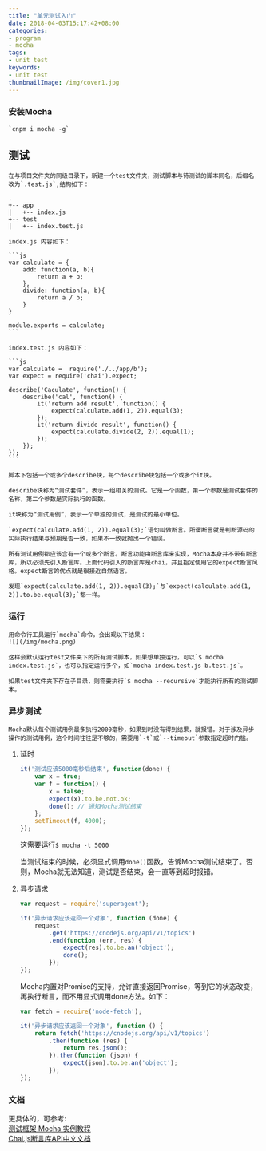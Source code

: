 ```yaml
---
title: "单元测试入门"
date: 2018-04-03T15:17:42+08:00
categories:
- program
- mocha
tags:
- unit test
keywords:
- unit test
thumbnailImage: /img/cover1.jpg
---
```


<!--more-->
### 安装Mocha
    `cnpm i mocha -g`  
## 测试
    在与项目文件夹的同级目录下，新建一个test文件夹，测试脚本与待测试的脚本同名，后缀名改为`.test.js`,结构如下：      

    .
    +-- app
    |   +-- index.js
    +-- test
    |   +-- index.test.js

    index.js 内容如下：  

    ```js
    var calculate = {
        add: function(a, b){
            return a + b;
        },
        divide: function(a, b){
            return a / b;
        }
    }

    module.exports = calculate;
    ```

    index.test.js 内容如下：  

    ```js
    var calculate =  require('./../app/b');
    var expect = require('chai').expect;

    describe('Caculate', function() {
        describe('cal', function() {
            it('return add result', function() {
                expect(calculate.add(1, 2)).equal(3);
            });
            it('return divide result', function() {
                expect(calculate.divide(2, 2)).equal(1);
            });
        });
    });
    ```

    脚本下包括一个或多个describe块，每个describe块包括一个或多个it块。

    describe块称为“测试套件”，表示一组相关的测试。它是一个函数，第一个参数是测试套件的名称，第二个参数是实际执行的函数。

    it块称为“测试用例”，表示一个单独的测试，是测试的最小单位。

    `expect(calculate.add(1, 2)).equal(3);`语句叫做断言。所谓断言就是判断源码的实际执行结果与预期是否一致，如果不一致就抛出一个错误。

    所有测试用例都应该含有一个或多个断言。断言功能由断言库来实现，Mocha本身并不带有断言库，所以必须先引入断言库。上面代码引入的断言库是chai，并且指定使用它的expect断言风格。expect断言的优点就是很接近自然语言。

    发现`expect(calculate.add(1, 2)).equal(3);`与`expect(calculate.add(1, 2)).to.be.equal(3);`都一样。  

### 运行
    用命令行工具运行`mocha`命令，会出现以下结果：  
    ![](/img/mocha.png)      

    这样会默认运行test文件夹下的所有测试脚本，如果想单独运行，可以`$ mocha index.test.js`，也可以指定运行多个，如`mocha index.test.js b.test.js`。

    如果test文件夹下存在子目录，则需要执行`$ mocha --recursive`才能执行所有的测试脚本。

### 异步测试

    Mocha默认每个测试用例最多执行2000毫秒，如果到时没有得到结果，就报错。对于涉及异步操作的测试用例，这个时间往往是不够的，需要用`-t`或`--timeout`参数指定超时门槛。

1. 延时

    ```js
    it('测试应该5000毫秒后结束', function(done) {
        var x = true;
        var f = function() {
            x = false;
            expect(x).to.be.not.ok;
            done(); // 通知Mocha测试结束
        };
        setTimeout(f, 4000);
    });
    ```  

    这需要运行`$ mocha -t 5000`  

    当测试结束的时候，必须显式调用`done()`函数，告诉Mocha测试结束了。否则，Mocha就无法知道，测试是否结束，会一直等到超时报错。

2. 异步请求  

    ```js
    var request = require('superagent');

    it('异步请求应该返回一个对象', function (done) {
        request
            .get('https://cnodejs.org/api/v1/topics')
            .end(function (err, res) {
                expect(res).to.be.an('object');
                done();
            });
    });
    ```  

    Mocha内置对Promise的支持，允许直接返回Promise，等到它的状态改变，再执行断言，而不用显式调用done方法。如下：  

    ```js
    var fetch = require('node-fetch');

    it('异步请求应该返回一个对象', function () {
        return fetch('https://cnodejs.org/api/v1/topics')
            .then(function (res) {
                return res.json();
            }).then(function (json) {
                expect(json).to.be.an('object');
            });
    });
    ```

### 文档

更具体的，可参考:  
[测试框架 Mocha 实例教程](http://www.ruanyifeng.com/blog/2015/12/a-mocha-tutorial-of-examples.html)     
[Chai.js断言库API中文文档](https://www.jianshu.com/p/f200a75a15d2) 